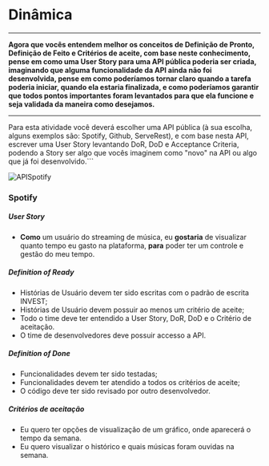 # Dinâmica
***
**Agora que vocês entendem melhor os conceitos de Definição de Pronto, Definição de Feito e Critérios de aceite, com base neste conhecimento, pense em como uma User Story para uma API pública poderia ser criada, imaginando que alguma funcionalidade da API ainda não foi desenvolvida, pense em como poderíamos tornar claro quando a tarefa poderia iniciar, quando ela estaria finalizada, e como poderíamos garantir que todos pontos importantes foram levantados para que ela funcione e seja validada da maneira como desejamos.**
*** 
Para esta atividade você deverá escolher uma API pública (à sua escolha, alguns exemplos são: Spotify, Github, ServeRest), e com base nesta API, escrever uma User Story levantando DoR, DoD e Acceptance Criteria, podendo a Story ser algo que vocês imaginem como "novo" na API ou algo que já foi desenvolvido.```

![APISpotify](https://www.vecteezy.com/video/33861501-music-player-green-screen)

### Spotify

##### User Story

* **Como** um usuário do streaming de música, eu **gostaria** de visualizar quanto tempo eu gasto na plataforma, **para** poder ter um controle e gestão do meu tempo.

##### Definition of Ready
* Histórias de Usuário devem ter sido escritas com o padrão de escrita INVEST;
* Histórias de Usuário devem possuir ao menos um critério de aceite;
* Todo o time deve ter entendido a User Story, DoR, DoD e o Critério de aceitação.
* O time de desenvolvedores deve possuir accesso a API.

##### Definition of Done
* Funcionalidades devem ter sido testadas;
* Funcionalidades devem ter atendido a todos os critérios de aceite;
* O código deve ter sido revisado por outro desenvolvedor.

##### Critérios de aceitação

* Eu quero ter opções de visualização de um gráfico, onde aparecerá o tempo da semana.
* Eu quero visualizar o histórico e quais músicas foram ouvidas na semana.